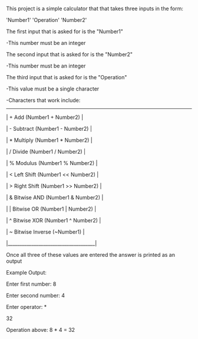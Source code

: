 This project is a simple calculator that that takes three inputs in the form:

  'Number1' 'Operation' 'Number2'
  
The first input that is asked for is the "Number1"

  -This number must be an integer
  
The second input that is asked for is the "Number2"

  -This number must be an integer
  
The third input that is asked for is the "Operation"

  -This value must be a single character
  
  -Characters that work include:
  
  _______________________________________
  | + Add (Number1 + Number2)           |
  
  | - Subtract (Number1 - Number2)      |
  
  | * Multiply (Number1 * Number2)      |
  
  | / Divide (Number1 / Number2)        |
  
  | % Modulus (Number1 % Number2)       |
  
  | < Left Shift (Number1 << Number2)   |
  
  | > Right Shift (Number1 >> Number2)  |
  
  | & Bitwise AND (Number1 & Number2)   |
  
  | | Bitwise OR (Number1 | Number2)    |
  
  | ^ Bitwise XOR (Number1 ^ Number2)   |
  
  | ~ Bitwise Inverse (~Number1)        |
  
  |_____________________________________|
  
Once all three of these values are entered the answer is printed as an output


Example Output:

Enter first number: 8

Enter second number: 4

Enter operator: *

32


Operation above: 8 * 4 = 32
